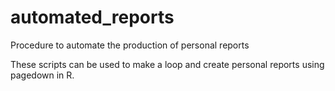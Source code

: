 # automated_reports
Procedure to automate the production of personal reports

These scripts can be used to make a loop and create personal reports using pagedown in R.
